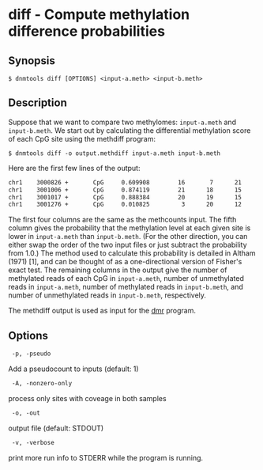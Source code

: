 # diff - Compute methylation difference probabilities

## Synopsis
```shell
$ dnmtools diff [OPTIONS] <input-a.meth> <input-b.meth>
```

## Description

Suppose that we want to compare two methylomes: `input-a.meth` and
`input-b.meth`. We start out by calculating the differential
methylation score of each CpG site using the methdiff program:

```shell
$ dnmtools diff -o output.methdiff input-a.meth input-b.meth
```

Here are the first few lines of the output:

```txt
chr1    3000826 +       CpG     0.609908        16       7      21      11
chr1    3001006 +       CpG     0.874119        21      18      15      22
chr1    3001017 +       CpG     0.888384        20      19      15      25
chr1    3001276 +       CpG     0.010825         3      20      12      16
```

The first four columns are the same as the methcounts input. The fifth
column gives the probability that the methylation level at each given
site is lower in `input-a.meth` than `input-b.meth`. (For the other
direction, you can either swap the order of the two input files or
just subtract the probability from 1.0.) The method used to calculate
this probability is detailed in Altham (1971) [1], and can be thought
of as a one-directional version of Fisher's exact test. The remaining
columns in the output give the number of methylated reads of each CpG
in `input-a.meth`, number of unmethylated reads in `input-a.meth`,
number of methylated reads in `input-b.meth`, and number of
unmethylated reads in `input-b.meth`, respectively.

The methdiff output is used as input for the [dmr](../dmr) program.

## Options

```txt
 -p, -pseudo
```
Add a pseudocount to inputs (default: 1)

```txt
 -A, -nonzero-only
```
process only sites with coveage in both samples

```txt
 -o, -out
```
output file (default: STDOUT)

```txt
 -v, -verbose
```
print more run info to STDERR while the program is running.

